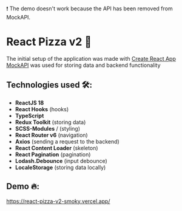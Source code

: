 ❗️ The demo doesn't work because the API has been removed from MockAPI.

# React Pizza v2 🍕

The initial setup of the application was made with [Create React App](https://create-react-app.dev/)  
[MockAPI](https://mockapi.io/docs) was used for storing data and backend functionality

## Technologies used 🛠:
- **ReactJS 18**
- **React Hooks** (hooks)
- **TypeScript**
- **Redux Toolkit** (storing data)
- **SCSS-Modules** / (styling)
- **React Router v6** (navigation)
- **Axios** (sending a request to the backend)
- **React Content Loader** (skeleton)
- **React Pagination** (pagination)
- **Lodash.Debounce** (input debounce)
- **LocaleStorage** (storing data locally)

## Demo 🔥:
https://react-pizza-v2-smoky.vercel.app/
